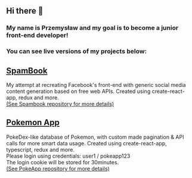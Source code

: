 ## Hi there 👋
### My name is Przemysław and my goal is to become a junior front-end developer!

### You can see live versions of my projects below:

## [SpamBook](https://przkol.github.io/spambook/)  
My attempt at recreating Facebook's front-end with generic social media content generation based on free web APIs. Created using create-react-app, redux and more.  
[(See Spambook repository for more details)](https://github.com/przkol/spambook)

## [Pokemon App](https://pokeapp-pkolka.herokuapp.com/) 
PokeDex-like database of Pokemon, with custom made pagination & API calls for more smart data usage. Created using create-react-app, typescript, redux and more.  
Please login using credentials: user1 / pokeapp123  
The login cookie will be stored for 30minutes.  
[(See PokeApp repository for more details)](https://github.com/przkol/myapp)
<!--
**przkol/przkol** is a ✨ _special_ ✨ repository because its `README.md` (this file) appears on your GitHub profile.

Here are some ideas to get you started:
Hello 
- 🔭 I’m currently working on ...
- 🌱 I’m currently learning ...
- 👯 I’m looking to collaborate on ...
- 🤔 I’m looking for help with ...
- 💬 Ask me about ...
- 📫 How to reach me: ...
- 😄 Pronouns: ...
- ⚡ Fun fact: ...
-->
